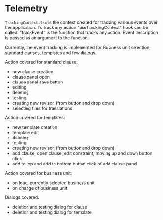 # Telemetry

`TrackingContext.tsx` is the context created for tracking various events over the application. To track any action "useTrackingContext" hook can be called. "trackEvent" is the function that tracks any action. Event description is passed as an argument to the function.

Currently, the event tracking is implemented for Business unit selection, standard clauses, templates and few dialogs.

Action covered for standard clause:

- new clause creation
- clause panel open
- clause panel save button
- editing
- deleting
- testing
- creating new revison (from button and drop down)
- selecting files for translations

Action covered for templates:

- new template creation
- template edit
- deleting
- testing
- creating new revison (from button and drop down)
- add clause, open clause, edit constraint, moving up and down button click
- add to top and add to bottom button click of add clause panel

Action covered for business unit:

- on load, currently selected business unit
- on change of business unit

Dialogs covered:

- deletion and testing dialog for clause
- deletion and testing dialog for template
